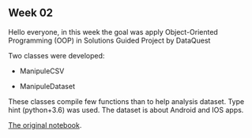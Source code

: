 ## Week 02

Hello everyone, in this week the goal was apply Object-Oriented Programming (OOP) in Solutions Guided Project by DataQuest

Two classes were developed:

* ManipuleCSV

* ManipuleDataset

These classes compile few functions than to help analysis dataset. Type hint (python+3.6) was used. The dataset is about Android and IOS apps.

[The original notebook](https://github.com/dataquestio/solutions/blob/master/Mission350Solutions.ipynb).